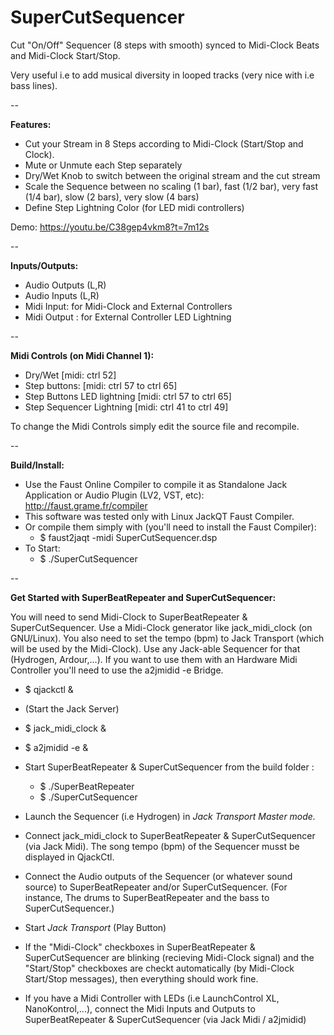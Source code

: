 # SuperCutSequencer
Cut "On/Off" Sequencer (8 steps with smooth) synced to Midi-Clock Beats and Midi-Clock Start/Stop.

Very useful i.e to add musical diversity in looped tracks (very nice with i.e bass lines).

--

__Features:__
* Cut your Stream in 8 Steps according to Midi-Clock (Start/Stop and Clock).
* Mute or Unmute each Step separately
* Dry/Wet Knob to switch between the original stream and the cut stream
* Scale the Sequence between no scaling (1 bar), fast (1/2 bar), very fast (1/4 bar), slow (2 bars), very slow (4 bars)
* Define Step Lightning Color (for LED midi controllers)

Demo: https://youtu.be/C38gep4vkm8?t=7m12s

--


__Inputs/Outputs:__
* Audio Outputs (L,R)
* Audio Inputs (L,R)
* Midi Input: for Midi-Clock and External Controllers
* Midi Output : for External Controller LED Lightning 

--

__Midi Controls (on Midi Channel 1):__
* Dry/Wet [midi: ctrl 52]
* Step buttons: [midi: ctrl 57 to ctrl 65]
* Step Buttons LED lightning [midi: ctrl 57 to ctrl 65]
* Step Sequencer Lightning [midi: ctrl 41 to ctrl 49]

To change the Midi Controls simply edit the source file and recompile.

--

__Build/Install:__
* Use the Faust Online Compiler to compile it as Standalone Jack Application or Audio Plugin (LV2, VST, etc): http://faust.grame.fr/compiler
* This software was tested only with Linux JackQT Faust Compiler.
* Or compile them simply with (you'll need to install the Faust Compiler): 
  * $ faust2jaqt -midi SuperCutSequencer.dsp
* To Start:
  * $ ./SuperCutSequencer

--

__Get Started with SuperBeatRepeater and SuperCutSequencer:__

You will need to send Midi-Clock to SuperBeatRepeater & SuperCutSequencer. Use a Midi-Clock generator like jack_midi_clock (on GNU/Linux). You also need to set the tempo (bpm) to Jack Transport (which will be used by the Midi-Clock). Use any Jack-able Sequencer for that (Hydrogen, Ardour,...). If you want to use them with an Hardware Midi Controller you'll need to use the a2jmidid -e Bridge.

* $ qjackctl &

* (Start the Jack Server)

* $ jack_midi_clock &
* $ a2jmidid -e &

* Start SuperBeatRepeater & SuperCutSequencer from the build folder :
   * $ ./SuperBeatRepeater
   * $ ./SuperCutSequencer

* Launch the Sequencer (i.e Hydrogen) in _Jack Transport Master mode._

* Connect jack_midi_clock to SuperBeatRepeater & SuperCutSequencer (via Jack Midi). The song tempo (bpm) of the Sequencer musst be displayed in QjackCtl.

* Connect the Audio outputs of the Sequencer (or whatever sound source) to SuperBeatRepeater and/or SuperCutSequencer. (For instance, The drums to SuperBeatRepeater and the bass to SuperCutSequencer.)

* Start _Jack Transport_ (Play Button)

* If the "Midi-Clock" checkboxes in SuperBeatRepeater & SuperCutSequencer are blinking (recieving Midi-Clock signal) and the "Start/Stop" checkboxes are checkt automatically (by Midi-Clock Start/Stop messages), then everything should work fine.

* If you have a Midi Controller with LEDs (i.e LaunchControl XL, NanoKontrol,...), connect the Midi Inputs and Outputs to SuperBeatRepeater & SuperCutSequencer (via Jack Midi / a2jmidid)




